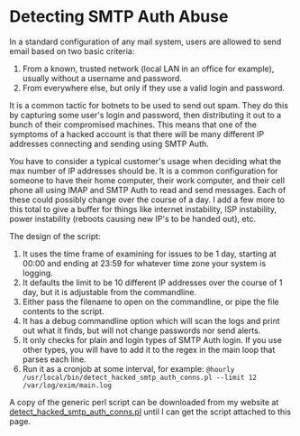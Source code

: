 # Detecting SMTP Auth Abuse

In a standard configuration of any mail system, users are allowed to send email based on two basic criteria:

1. From a known, trusted network (local LAN in an office for example), usually without a username and password.
1. From everywhere else, but only if they use a valid login and password.

It is a common tactic for botnets to be used to send out spam.  They do this by capturing some user's login and password, then distributing it out to a bunch of their compromised machines.  This means that one of the symptoms of a hacked account is that there will be many different IP addresses connecting and sending using SMTP Auth.

You have to consider a typical customer's usage when deciding what the max number of IP addresses should be.  It is a common configuration for someone to have their home computer, their work computer, and their cell phone all using IMAP and SMTP Auth to read and send messages.  Each of these could possibly change over the course of a day.  I add a few more to this total to give a buffer for things like internet instability, ISP instability, power instability (reboots causing new IP's to be handed out), etc.

The design of the script:

1. It uses the time frame of examining for issues to be 1 day, starting at 00:00 and ending at 23:59 for whatever time zone your system is logging.
1. It defaults the limit to be 10 different IP addresses over the course of 1 day, but it is adjustable from the commandline.
1. Either pass the filename to open on the commandline, or pipe the file contents to the script.
1. It has a debug commandline option which will scan the logs and print out what it finds, but will not change passwords nor send alerts.
1. It only checks for plain and login types of SMTP Auth login.  If you use other types, you will have to add it to the regex in the main loop that parses each line.
1. Run it as a cronjob at some interval, for example: `@hourly /usr/local/bin/detect_hacked_smtp_auth_conns.pl --limit 12 /var/log/exim/main.log`

A copy of the generic perl script can be downloaded from my website at [detect_hacked_smtp_auth_conns.pl](http://downloads.mrball.net/Linux/Exim/detect_hacked_smtp_auth_conns.pl) until I can get the script attached to this page.